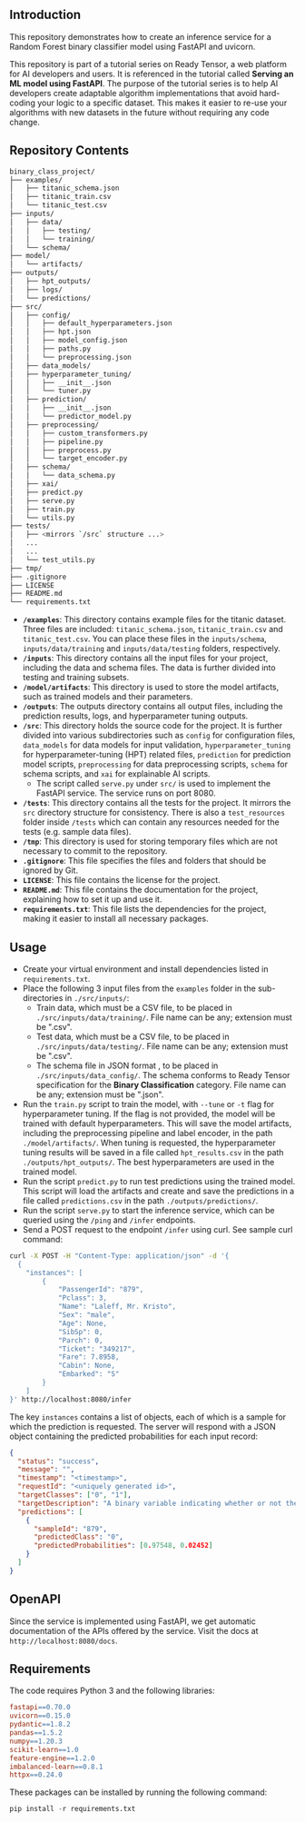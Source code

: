 ## Introduction

This repository demonstrates how to create an inference service for a Random Forest binary classifier model using FastAPI and uvicorn.

This repository is part of a tutorial series on Ready Tensor, a web platform for AI developers and users. It is referenced in the tutorial called **Serving an ML model using FastAPI**. The purpose of the tutorial series is to help AI developers create adaptable algorithm implementations that avoid hard-coding your logic to a specific dataset. This makes it easier to re-use your algorithms with new datasets in the future without requiring any code change.

## Repository Contents

```bash
binary_class_project/
├── examples/
│   ├── titanic_schema.json
│   ├── titanic_train.csv
│   └── titanic_test.csv
├── inputs/
│   ├── data/
│   │   ├── testing/
│   │   └── training/
│   └── schema/
├── model/
│   └── artifacts/
├── outputs/
│   ├── hpt_outputs/
│   ├── logs/
│   └── predictions/
├── src/
│   ├── config/
│   │   ├── default_hyperparameters.json
│   │   ├── hpt.json
│   │   ├── model_config.json
│   │   ├── paths.py
│   │   └── preprocessing.json
│   ├── data_models/
│   ├── hyperparameter_tuning/
│   │   ├── __init__.json
│   │   └── tuner.py
│   ├── prediction/
│   │   ├── __init__.json
│   │   └── predictor_model.py
│   ├── preprocessing/
│   │   ├── custom_transformers.py
│   │   ├── pipeline.py
│   │   ├── preprocess.py
│   │   └── target_encoder.py
│   ├── schema/
│   │   └── data_schema.py
│   ├── xai/
│   ├── predict.py
│   ├── serve.py
│   ├── train.py
│   └── utils.py
├── tests/
│   ├── <mirrors `/src` structure ...>
│   ...
│   ...
│   └── test_utils.py
├── tmp/
├── .gitignore
├── LICENSE
├── README.md
└── requirements.txt
```

- **`/examples`**: This directory contains example files for the titanic dataset. Three files are included: `titanic_schema.json`, `titanic_train.csv` and `titanic_test.csv`. You can place these files in the `inputs/schema`, `inputs/data/training` and `inputs/data/testing` folders, respectively.
- **`/inputs`**: This directory contains all the input files for your project, including the data and schema files. The data is further divided into testing and training subsets.
- **`/model/artifacts`**: This directory is used to store the model artifacts, such as trained models and their parameters.
- **`/outputs`**: The outputs directory contains all output files, including the prediction results, logs, and hyperparameter tuning outputs.
- **`/src`**: This directory holds the source code for the project. It is further divided into various subdirectories such as `config` for configuration files, `data_models` for data models for input validation, `hyperparameter_tuning` for hyperparameter-tuning (HPT) related files, `prediction` for prediction model scripts, `preprocessing` for data preprocessing scripts, `schema` for schema scripts, and `xai` for explainable AI scripts.
  - The script called `serve.py` under `src/` is used to implement the FastAPI service. The service runs on port 8080.
- **`/tests`**: This directory contains all the tests for the project. It mirrors the `src` directory structure for consistency. There is also a `test_resources` folder inside `/tests` which can contain any resources needed for the tests (e.g. sample data files).
- **`/tmp`**: This directory is used for storing temporary files which are not necessary to commit to the repository.
- **`.gitignore`**: This file specifies the files and folders that should be ignored by Git.
- **`LICENSE`**: This file contains the license for the project.
- **`README.md`**: This file contains the documentation for the project, explaining how to set it up and use it.
- **`requirements.txt`**: This file lists the dependencies for the project, making it easier to install all necessary packages.

## Usage

- Create your virtual environment and install dependencies listed in `requirements.txt`.
- Place the following 3 input files from the `examples` folder in the sub-directories in `./src/inputs/`:
  - Train data, which must be a CSV file, to be placed in `./src/inputs/data/training/`. File name can be any; extension must be ".csv".
  - Test data, which must be a CSV file, to be placed in `./src/inputs/data/testing/`. File name can be any; extension must be ".csv".
  - The schema file in JSON format , to be placed in `./src/inputs/data_config/`. The schema conforms to Ready Tensor specification for the **Binary Classification** category. File name can be any; extension must be ".json".
- Run the `train.py` script to train the model, with `--tune` or `-t` flag for hyperparameter tuning. If the flag is not provided, the model will be trained with default hyperparameters. This will save the model artifacts, including the preprocessing pipeline and label encoder, in the path `./model/artifacts/`. When tuning is requested, the hyperparameter tuning results will be saved in a file called `hpt_results.csv` in the path `./outputs/hpt_outputs/`. The best hyperparameters are used in the trained model.
- Run the script `predict.py` to run test predictions using the trained model. This script will load the artifacts and create and save the predictions in a file called `predictions.csv` in the path `./outputs/predictions/`.
- Run the script `serve.py` to start the inference service, which can be queried using the `/ping` and `/infer` endpoints.
- Send a POST request to the endpoint `/infer` using curl. See sample curl command:

```bash
curl -X POST -H "Content-Type: application/json" -d '{
  {
    "instances": [
        {
            "PassengerId": "879",
            "Pclass": 3,
            "Name": "Laleff, Mr. Kristo",
            "Sex": "male",
            "Age": None,
            "SibSp": 0,
            "Parch": 0,
            "Ticket": "349217",
            "Fare": 7.8958,
            "Cabin": None,
            "Embarked": "S"
        }
    ]
}' http://localhost:8080/infer
```

The key `instances` contains a list of objects, each of which is a sample for which the prediction is requested. The server will respond with a JSON object containing the predicted probabilities for each input record:

```json
{
  "status": "success",
  "message": "",
  "timestamp": "<timestamp>",
  "requestId": "<uniquely generated id>",
  "targetClasses": ["0", "1"],
  "targetDescription": "A binary variable indicating whether or not the passenger survived (0 = No, 1 = Yes).",
  "predictions": [
    {
      "sampleId": "879",
      "predictedClass": "0",
      "predictedProbabilities": [0.97548, 0.02452]
    }
  ]
}
```

## OpenAPI

Since the service is implemented using FastAPI, we get automatic documentation of the APIs offered by the service. Visit the docs at `http://localhost:8080/docs`.

## Requirements

The code requires Python 3 and the following libraries:

```makefile
fastapi==0.70.0
uvicorn==0.15.0
pydantic==1.8.2
pandas==1.5.2
numpy==1.20.3
scikit-learn==1.0
feature-engine==1.2.0
imbalanced-learn==0.8.1
httpx==0.24.0
```

These packages can be installed by running the following command:

```python
pip install -r requirements.txt
```
